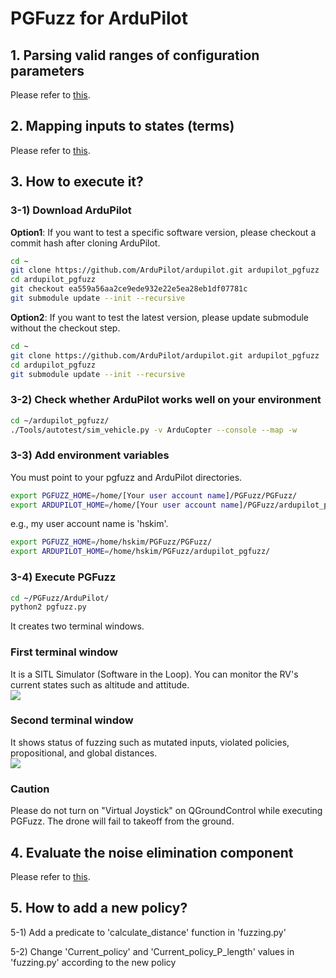 # PGFuzz for ArduPilot

## 1. Parsing valid ranges of configuration parameters
Please refer to <a href="https://github.com/purseclab/PGFUZZ/tree/main/ArduPilot/xml_parse" target="_blank"> this</a>.

## 2. Mapping inputs to states (terms)
Please refer to <a href="https://github.com/purseclab/PGFUZZ/tree/main/ArduPilot/Dynamic%20analysis" target="_blank"> this</a>.

## 3. How to execute it?
### 3-1) Download ArduPilot
**Option1**: If you want to test a specific software version, please checkout a commit hash after cloning ArduPilot.
```bash
cd ~
git clone https://github.com/ArduPilot/ardupilot.git ardupilot_pgfuzz
cd ardupilot_pgfuzz
git checkout ea559a56aa2ce9ede932e22e5ea28eb1df07781c
git submodule update --init --recursive
```

**Option2**: If you want to test the latest version, please update submodule without the checkout step.
```bash
cd ~
git clone https://github.com/ArduPilot/ardupilot.git ardupilot_pgfuzz
cd ardupilot_pgfuzz
git submodule update --init --recursive
```

### 3-2) Check whether ArduPilot works well on your environment
```bash
cd ~/ardupilot_pgfuzz/
./Tools/autotest/sim_vehicle.py -v ArduCopter --console --map -w
```

### 3-3) Add environment variables
You must point to your pgfuzz and ArduPilot directories.
```bash
export PGFUZZ_HOME=/home/[Your user account name]/PGFuzz/PGFuzz/
export ARDUPILOT_HOME=/home/[Your user account name]/PGFuzz/ardupilot_pgfuzz/
```
e.g., my user account name is 'hskim'.
```bash
export PGFUZZ_HOME=/home/hskim/PGFuzz/PGFuzz/
export ARDUPILOT_HOME=/home/hskim/PGFuzz/ardupilot_pgfuzz/
```

### 3-4) Execute PGFuzz
```bash
cd ~/PGFuzz/ArduPilot/
python2 pgfuzz.py
```

It creates two terminal windows.

### First terminal window
It is a SITL Simulator (Software in the Loop). You can monitor the RV's current states such as altitude and attitude.<br>
<img src="https://github.com/purseclab/PGFUZZ/blob/main/ArduPilot/example/ArduPilot_ex1.jpg">

### Second terminal window
It shows status of fuzzing such as mutated inputs, violated policies, propositional, and global distances.<br>
<img src="https://github.com/purseclab/PGFUZZ/blob/main/ArduPilot/example/ArduPilot_ex2.jpg">

### Caution
Please do not turn on "Virtual Joystick" on QGroundControl while executing PGFuzz. The drone will fail to takeoff from the ground.

## 4. Evaluate the noise elimination component
Please refer to <a href="https://github.com/purseclab/PGFUZZ/tree/main/ArduPilot/EEN" target="_blank"> this</a>.

## 5. How to add a new policy?
5-1) Add a predicate to 'calculate_distance' function in 'fuzzing.py'

5-2) Change 'Current_policy' and 'Current_policy_P_length' values in 'fuzzing.py' according to the new policy
